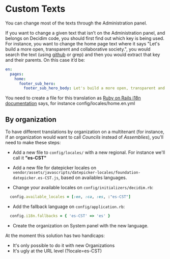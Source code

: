 # Custom Texts

You can change most of the texts through the Administration panel.

If you want to change a given text that isn’t on the Administration panel, and belongs on Decidim code, you should first find out which key is being used. For instance, you want to change the home page text where it says "Let's build a more open, transparent and collaborative society.", you would search the text (using [github](https://github.com/decidim/decidim/search?utf8=%E2%9C%93&q=%22Let%27s+build+a+more+open%2C+transparent+and+collaborative+society.%22&type= ) or grep) and then you would extract that key and their parents. On this case it’d be:

```yml
en:
  pages:
    home:
      footer_sub_hero:
        footer_sub_hero_body: Let's build a more open, transparent and collaborative society.<br /> Join, participate and decide.
```

You need to create a file for this translation as [Ruby on Rails i18n documentation](http://guides.rubyonrails.org/i18n.html) says, for instance config/locales/home.en.yml

## By organization

To have different translations by organization on a multitenant (for instance, if an organization would want to call *Councils* instead of *Assemblies*), you'll need to make these steps:

* Add a new file to `config/locales/` with a new regional. For instance we'll call it **"es-CST"**

* Add a new file for datepicker locales on `vendor/assets/javascripts/datepicker-locales/foundation-datepicker.es-CST.js`, based on availables languages.

* Change your available locales on `config/initializers/decidim.rb`:

```ruby
  config.available_locales = [:en, :ca, :es, :"es-CST"]
```

* Add the fallback language on `config/application.rb`:

```ruby
  config.i18n.fallbacks = { 'es-CST' => 'es' }
```

* Create the organization on System panel with the new language.

At the moment this solution has two handicaps:

* It's only possible to do it with new Organizations
* It's ugly at the URL level (?locale=es-CST)
